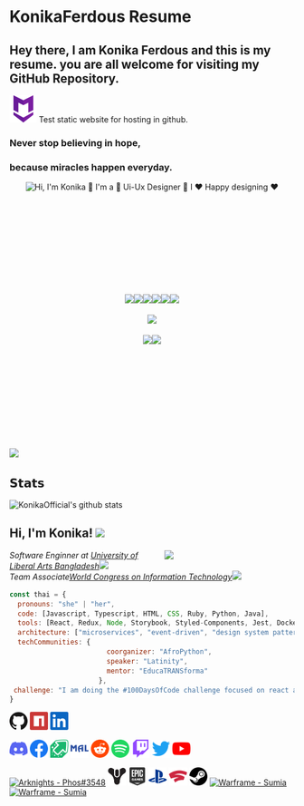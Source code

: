 # KonikaFerdous Resume
## Hey there, I am Konika Ferdous and this is my resume. you are all welcome for visiting my GitHub Repository. 

![alt text](https://github.com/adam-p/markdown-here/raw/master/src/common/images/icon48.png "Logo Title Text 1") Test static website for hosting in github.

### Never stop believing in hope,
### because miracles happen everyday.

<p align="center">
  <img src="https://github.com/KonikaOfficial/KonikaOfficial/raw/main/assets/github.gif" alt="Hi, I'm Konika 👋 I'm a 🚀 Ui-Ux Designer 🚀 I ❤️ Happy designing ❤️">
</p>

<br>
<br>
<br>
<br>
<br>
<br>
<br>
<br>
<br>
<p align="center">
  <img src="https://media3.giphy.com/media/ln7z2eWriiQAllfVcn/200w.webp" width="100"><img src="https://i.giphy.com/media/LMt9638dO8dftAjtco/200.webp" width="100"><img src="https://i.giphy.com/media/eNAsjO55tPbgaor7ma/200w.webp" width="100"><img src="https://i.giphy.com/media/VgGthkhUvGgOit7Y9i/200.webp" width="100"><img src="https://i.giphy.com/media/KzJkzjggfGN5Py6nkT/200.webp" width="100"><img src="https://i.giphy.com/media/IdyAQJVN2kVPNUrojM/200.webp" width="100"><br><br>
  <img src="https://camo.githubusercontent.com/936a08778c7e4885053d148c07bbd2339dfbdd80/68747470733a2f2f6665726f73732e6e65742f782f6e6f6465322e676966" /><br><br>
  <img src="https://little.kylerconway.com/images/golang-what.gif" width="300"><img src="https://intro.rustbridge.com/img/ferris.gif" width="300">
</p>
<br>
<br>
<br>
<br>
<br>
<br>

<br>
<br>
<br>

![](https://visitor-badge.glitch.me/badge?page_id=KonikaOfficial.KonikaOfficial)

<!--
**KonikaOfficial/KonikaOfficial** is a ✨ _special_ ✨ repository because its `README.md` (this file) appears on your GitHub profile.

KonikaOfficial
-->
## 𝗦𝘁𝗮𝘁𝘀

![KonikaOfficial's github stats](https://github-readme-stats.vercel.app/api?username=KonikaOfficial&show_icons=true&theme=dracula)


<h2> Hi, I'm Konika! <img src="https://media.giphy.com/media/mGcNjsfWAjY5AEZNw6/giphy.gif" width="50"></h2>
<img align='right' src="https://media.giphy.com/media/ieyl9zmCjO4b4t6qoY/giphy.gif" width="230">
<p><em>Software Enginner at <a href="https://ulab.edu.bd/">University of Liberal Arts Bangladesh</a><img src="https://media.giphy.com/media/fYSnHlufseco8Fh93Z/giphy.gif" width="30"></br>Team Associate<a href="https://www.wcit2021.org.bd/">World Congress on Information Technology</a><img src="https://media.giphy.com/media/WUlplcMpOCEmTGBtBW/giphy.gif" width="30"> 
</em></p>

```javascript
const thai = {
  pronouns: "she" | "her",
  code: [Javascript, Typescript, HTML, CSS, Ruby, Python, Java],
  tools: [React, Redux, Node, Storybook, Styled-Components, Jest, Docker],
  architecture: ["microservices", "event-driven", "design system pattern"],
  techCommunities: {
                        coorganizer: "AfroPython",
                        speaker: "Latinity",
                        mentor: "EducaTRANSforma"
                      },
 challenge: "I am doing the #100DaysOfCode challenge focused on react and typescript"
}
```



<p align="left">
  <a href="https://github.com/Shimanta-dey"><img alt="GitHub" height="32" width="32" src="images/github.svg"></a>
  <a href="https://www.npmjs.com/~peterthehan"><img alt="npm" height="32" width="32" src="images/npm.svg"></a>
  <a href="https://linkedin.com/in/peter-han"><img alt="LinkedIn" height="32" width="32" src="images/linkedin.svg"></a>
</p>

<p align="left">
  <a href=""><img alt="Discord - Miku#0039" title="Discord - Miku#0039" height="32" width="32" src="images/discord.svg"></a>
  <a href=""><img alt="Facebook" height="32" width="32" src="images/facebook.svg"></a>
  <a href=""><img alt="Imgur" height="32" width="32" src="images/imgur.svg"></a>
  <a href=""><img alt="MyAnimeList" height="32" width="32" src="images/myanimelist.svg"></a>
  <a href=""><img alt="Reddit" height="32" width="32" src="images/reddit.svg"></a>
  <a href=""><img alt="Spotify" height="32" width="32" src="images/spotify.svg"></a>
  <a href=""><img alt="Twitch" height="32" width="32" src="images/twitch.svg"></a>
  <a href=""><img alt="Twitter" height="32" width="32" src="images/twitter.svg"></a>
  <a href=""><img alt="YouTube" height="32" width="32" src="images/youtube.svg"></a>
</p>


<p align="left">
  <a href="#"><img alt="Arknights - Phos#3548" title="Arknights - Phos#3548" height="32" width="32" src="images/arknights.svg"></a>
  <a href="#"><img alt="Destiny 2 - Phos" title="Destiny 2 - Phos" height="32" width="32" src="images/destiny.svg"></a>
  <a href="#"><img alt="Epic Games - PeterTheHan" title="Epic Games - PeterTheHan" height="32" width="32" src="images/epicgames.svg"></a>
  <a href="#"><img alt="PlayStation - PeterTheHan" title="PlayStation - PeterTheHan" height="32" width="32" src="images/playstation.svg"></a>
  <a href="https://stadia.com/profile/1536559313706186034"><img alt="Stadia - Phos" height="32" width="32" src="images/stadia.svg"></a>
  <a href="https://steamcommunity.com/id/peterthehan"><img alt="Steam" height="32" width="32" src="images/steam.svg"></a>
  <a href="#"><img alt="Warframe - Sumia" title="Warframe - Sumia" height="32" width="32" src="images/warframe.svg"></a>
  <a href="#"><img alt="Warframe - Sumia" title="Warframe - Sumia" height="32" width="32" src="images/warframe.svg"></a>
</p>

